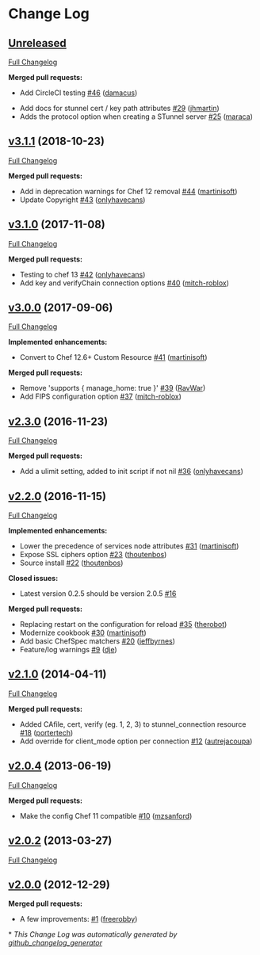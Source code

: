 # Change Log

## [Unreleased](https://github.com/sous-chefs/chef-stunnel/tree/HEAD)

[Full Changelog](https://github.com/sous-chefs/chef-stunnel/compare/v3.1.1...HEAD)

**Merged pull requests:**

- Add CircleCI testing [\#46](https://github.com/sous-chefs/chef-stunnel/pull/46) ([damacus](https://github.com/damacus))
* Add docs for stunnel cert / key path attributes [\#29](https://github.com/sous-chefs/chef-stunnel/pull/29) ([jhmartin](https://github.com/jhmartin))
* Adds the protocol option when creating a STunnel server [\#25](https://github.com/sous-chefs/chef-stunnel/pull/25) ([maraca](https://github.com/maraca))

## [v3.1.1](https://github.com/sous-chefs/chef-stunnel/tree/v3.1.1) (2018-10-23)
[Full Changelog](https://github.com/sous-chefs/chef-stunnel/compare/v3.1.0...v3.1.1)

**Merged pull requests:**

- Add in deprecation warnings for Chef 12 removal [\#44](https://github.com/sous-chefs/chef-stunnel/pull/44) ([martinisoft](https://github.com/martinisoft))
- Update Copyright [\#43](https://github.com/sous-chefs/chef-stunnel/pull/43) ([onlyhavecans](https://github.com/onlyhavecans))

## [v3.1.0](https://github.com/sous-chefs/chef-stunnel/tree/v3.1.0) (2017-11-08)
[Full Changelog](https://github.com/sous-chefs/chef-stunnel/compare/v3.0.0...v3.1.0)

**Merged pull requests:**

- Testing to chef 13 [\#42](https://github.com/sous-chefs/chef-stunnel/pull/42) ([onlyhavecans](https://github.com/onlyhavecans))
- Add key and verifyChain connection options [\#40](https://github.com/sous-chefs/chef-stunnel/pull/40) ([mitch-roblox](https://github.com/mitch-roblox))

## [v3.0.0](https://github.com/sous-chefs/chef-stunnel/tree/v3.0.0) (2017-09-06)
[Full Changelog](https://github.com/sous-chefs/chef-stunnel/compare/v2.3.0...v3.0.0)

**Implemented enhancements:**

- Convert to Chef 12.6+ Custom Resource [\#41](https://github.com/sous-chefs/chef-stunnel/pull/41) ([martinisoft](https://github.com/martinisoft))

**Merged pull requests:**

- Remove 'supports { manage\_home: true }' [\#39](https://github.com/sous-chefs/chef-stunnel/pull/39) ([RavWar](https://github.com/RavWar))
- Add FIPS configuration option [\#37](https://github.com/sous-chefs/chef-stunnel/pull/37) ([mitch-roblox](https://github.com/mitch-roblox))

## [v2.3.0](https://github.com/sous-chefs/chef-stunnel/tree/v2.3.0) (2016-11-23)
[Full Changelog](https://github.com/sous-chefs/chef-stunnel/compare/v2.2.0...v2.3.0)

**Merged pull requests:**

- Add a ulimit setting, added to init script if not nil [\#36](https://github.com/sous-chefs/chef-stunnel/pull/36) ([onlyhavecans](https://github.com/onlyhavecans))

## [v2.2.0](https://github.com/sous-chefs/chef-stunnel/tree/v2.2.0) (2016-11-15)
[Full Changelog](https://github.com/sous-chefs/chef-stunnel/compare/v2.1.0...v2.2.0)

**Implemented enhancements:**

- Lower the precedence of services node attributes [\#31](https://github.com/sous-chefs/chef-stunnel/pull/31) ([martinisoft](https://github.com/martinisoft))
- Expose SSL ciphers option [\#23](https://github.com/sous-chefs/chef-stunnel/pull/23) ([thoutenbos](https://github.com/thoutenbos))
- Source install [\#22](https://github.com/sous-chefs/chef-stunnel/pull/22) ([thoutenbos](https://github.com/thoutenbos))

**Closed issues:**

- Latest version 0.2.5 should be version 2.0.5 [\#16](https://github.com/sous-chefs/chef-stunnel/issues/16)

**Merged pull requests:**

- Replacing restart on the configuration for reload  [\#35](https://github.com/sous-chefs/chef-stunnel/pull/35) ([therobot](https://github.com/therobot))
- Modernize cookbook [\#30](https://github.com/sous-chefs/chef-stunnel/pull/30) ([martinisoft](https://github.com/martinisoft))
- Add basic ChefSpec matchers [\#20](https://github.com/sous-chefs/chef-stunnel/pull/20) ([jeffbyrnes](https://github.com/jeffbyrnes))
- Feature/log warnings [\#9](https://github.com/sous-chefs/chef-stunnel/pull/9) ([dje](https://github.com/dje))

## [v2.1.0](https://github.com/sous-chefs/chef-stunnel/tree/v2.1.0) (2014-04-11)
[Full Changelog](https://github.com/sous-chefs/chef-stunnel/compare/v2.0.4...v2.1.0)

**Merged pull requests:**

- Added CAfile, cert, verify \(eg. 1, 2, 3\) to stunnel\_connection resource [\#18](https://github.com/sous-chefs/chef-stunnel/pull/18) ([portertech](https://github.com/portertech))
- Add override for client\_mode option per connection [\#12](https://github.com/sous-chefs/chef-stunnel/pull/12) ([autrejacoupa](https://github.com/autrejacoupa))

## [v2.0.4](https://github.com/sous-chefs/chef-stunnel/tree/v2.0.4) (2013-06-19)
[Full Changelog](https://github.com/sous-chefs/chef-stunnel/compare/v2.0.2...v2.0.4)

**Merged pull requests:**

- Make the config Chef 11 compatible [\#10](https://github.com/sous-chefs/chef-stunnel/pull/10) ([mzsanford](https://github.com/mzsanford))

## [v2.0.2](https://github.com/sous-chefs/chef-stunnel/tree/v2.0.2) (2013-03-27)
[Full Changelog](https://github.com/sous-chefs/chef-stunnel/compare/v2.0.0...v2.0.2)

## [v2.0.0](https://github.com/sous-chefs/chef-stunnel/tree/v2.0.0) (2012-12-29)
**Merged pull requests:**

- A few improvements: [\#1](https://github.com/sous-chefs/chef-stunnel/pull/1) ([freerobby](https://github.com/freerobby))



\* *This Change Log was automatically generated by [github_changelog_generator](https://github.com/skywinder/Github-Changelog-Generator)*
